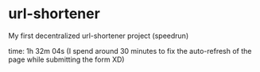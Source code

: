 # url-shortener
My first decentralized url-shortener project (speedrun)

time: 1h 32m 04s
(I spend around 30 minutes to fix the auto-refresh of the page while submitting the form XD)